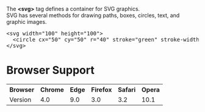 The <b>&lt;svg&gt;</b> tag defines a container for SVG graphics.
<br>
SVG has several methods for drawing paths, boxes, circles, text, and graphic images.
<pre>
&lt;svg width="100" height="100"&gt;
  &lt;circle cx="50" cy="50" r="40" stroke="green" stroke-width="4" fill="yellow" /&gt;
&lt;/svg&gt;
</pre>
<h1>Browser Support</h1>
<table class="ws-table-all notranslate">
  <tr>
    <th>Browser</th>
    <th>Chrome</th>
    <th>Edge</th>
    <th>Firefox</th>
    <th>Safari</th>
    <th>Opera</th>
  </tr>
  <tr>
    <td>Version</td>
    <td>4.0</td>
    <td>9.0</td>
    <td>3.0</td>
    <td>3.2</td>
    <td>10.1</td>
  </tr>
</table>
